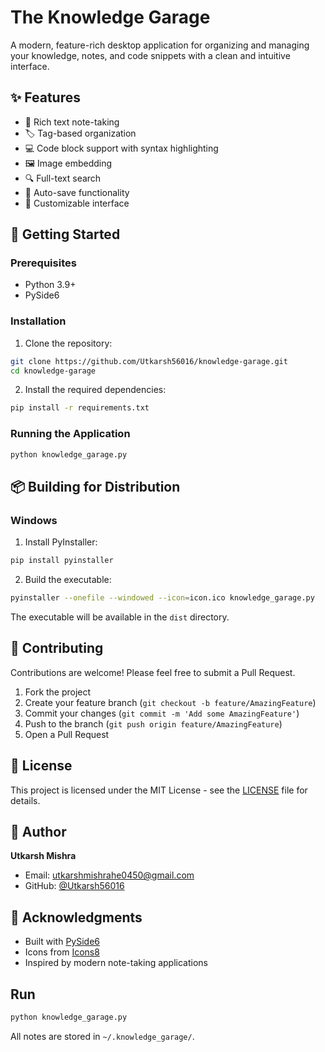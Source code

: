 # The Knowledge Garage

A modern, feature-rich desktop application for organizing and managing your knowledge, notes, and code snippets with a clean and intuitive interface.

## ✨ Features

- 📝 Rich text note-taking
- 🏷️ Tag-based organization
- 💻 Code block support with syntax highlighting
- 🖼️ Image embedding
- 🔍 Full-text search
- 🔄 Auto-save functionality
- 🎨 Customizable interface

## 🚀 Getting Started

### Prerequisites
- Python 3.9+
- PySide6

### Installation

1. Clone the repository:
```bash
git clone https://github.com/Utkarsh56016/knowledge-garage.git
cd knowledge-garage
```

2. Install the required dependencies:
```bash
pip install -r requirements.txt
```

### Running the Application

```bash
python knowledge_garage.py
```

## 📦 Building for Distribution

### Windows
1. Install PyInstaller:
```bash
pip install pyinstaller
```

2. Build the executable:
```bash
pyinstaller --onefile --windowed --icon=icon.ico knowledge_garage.py
```

The executable will be available in the `dist` directory.

## 🤝 Contributing

Contributions are welcome! Please feel free to submit a Pull Request.

1. Fork the project
2. Create your feature branch (`git checkout -b feature/AmazingFeature`)
3. Commit your changes (`git commit -m 'Add some AmazingFeature'`)
4. Push to the branch (`git push origin feature/AmazingFeature`)
5. Open a Pull Request

## 📄 License

This project is licensed under the MIT License - see the [LICENSE](LICENSE) file for details.

## 👤 Author

**Utkarsh Mishra**
- Email: utkarshmishrahe0450@gmail.com
- GitHub: [@Utkarsh56016](https://github.com/Utkarsh56016)

## 🙏 Acknowledgments
- Built with [PySide6](https://www.pyside.org/)
- Icons from [Icons8](https://icons8.com/)
- Inspired by modern note-taking applications

## Run
```bash
python knowledge_garage.py
```
All notes are stored in `~/.knowledge_garage/`.
